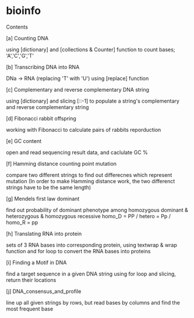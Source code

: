 # bioinfo
Contents

[a] Counting DNA

using [dictionary] and [collections & Counter] function to count bases; 'A','C','G','T'

[b] Transcribing DNA into RNA

DNa -> RNA (replacing 'T' with 'U') using [replace] function

[c] Complementary and reverse complementary DNA string

using [dictionary] and slicing [::-1] to populate a string's complementary and reverse complementary string

[d] Fibonacci rabbit offspring

working with Fibonacci to calculate pairs of rabbits reporduction

[e] GC content

open and read sequencing result data, and caclulate GC %

[f] Hamming distance counting point mutation

compare two different strings to find out differecnes which represent mutation
(In order to make Hamming distance work, the two differenct strings have to be the same length)

[g] Mendels first law dominant

find out probability of dominant phenotype among homozygous dominant & heterozygous & homozygous recessive
homo_D = PP / hetero = Pp / homo_R = pp

[h] Translating RNA into protein

sets of 3 RNA bases into corresponding protein, using textwrap & wrap function and for loop to convert the RNA bases into proteins

[i] Finding a Motif in DNA

find a target sequence in a given DNA string using for loop and slicing, return their locations

[j] DNA_consensus_and_profile

line up all given strings by rows, but read bases by columns and find the most frequent base

